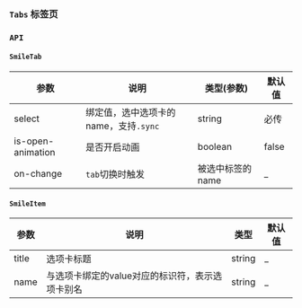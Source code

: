 ### `Tabs` 标签页

<ClientOnly>
<template>
  <ShowComponent label="基础">
    <template #component-body>
      <ShowComponentItem>
        <smile-tab
          :select.sync="name"
        >
          <smile-tab-item title="tab1" name="tab1">内容1</smile-tab-item>
          <smile-tab-item title="tab2" name="tab2">内容2</smile-tab-item>
          <smile-tab-item title="tab3" name="tab3">内容3</smile-tab-item>
          <smile-tab-item title="tab4" name="tab4">内容4</smile-tab-item>
        </smile-tab>
      </ShowComponentItem>
    </template>
    <template #component-code>
    
  ```vue
  <template>
    <smile-tab
      :select.sync="name"
    >
      <smile-tab-item title="tab1" name="tab1">内容1</smile-tab-item>
      <smile-tab-item title="tab2" name="tab2">内容2</smile-tab-item>
      <smile-tab-item title="tab3" name="tab3">内容3</smile-tab-item>
      <smile-tab-item title="tab4" name="tab4">内容4</smile-tab-item>
    </smile-tab>
  </template>
  <script>
    export default {
      name: 'App',
      data () {
        return {
          name: 'tab1'
        };
      },
    };
  </script>
  ```
   </template>
  </ShowComponent>
   <ShowComponent label="监听改变">
      <template #component-body>
        <ShowComponentItem>
          <smile-tab
            :select.sync="name1"
          >
            <smile-tab-item title="tab1" name="tab1">内容1</smile-tab-item>
            <smile-tab-item title="tab2" name="tab2">内容2</smile-tab-item>
            <smile-tab-item title="tab3" name="tab3">内容3</smile-tab-item>
            <smile-tab-item title="tab4" name="tab4">内容4</smile-tab-item>
          </smile-tab>
        </ShowComponentItem>
      </template>
      <template #component-code>
      
  ```vue
  <template>
    <smile-tab
      :select.sync="name1"
      @on-change="onChange"
    >
      <smile-tab-item title="tab1" name="tab1">内容1</smile-tab-item>
      <smile-tab-item title="tab2" name="tab2">内容2</smile-tab-item>
      <smile-tab-item title="tab3" name="tab3">内容3</smile-tab-item>
      <smile-tab-item title="tab4" name="tab4">内容4</smile-tab-item>
    </smile-tab>
  </template>
  <script>
    export default {
      name: 'App',
      data () {
        return {
          name1: 'tab2'
        };
      },
      mounted () {
      },
      methods: {
        onChange (name) {
          console.log('切换', name);
        }
      }
    };
  </script>
  ```
  </template>
  </ShowComponent>
   <ShowComponent label="开启动画">
      <template #component-body>
        <ShowComponentItem>
          <smile-tab
            :select.sync="name2"
            :is-open-animation="true"
          >
            <smile-tab-item title="tab1" name="tab1">内容1</smile-tab-item>
            <smile-tab-item title="tab2" name="tab2">内容2</smile-tab-item>
            <smile-tab-item title="tab3" name="tab3">内容3</smile-tab-item>
            <smile-tab-item title="tab4" name="tab4">内容4</smile-tab-item>
          </smile-tab>
        </ShowComponentItem>
      </template>
      <template #component-code>
      
  ```vue
  <template>
    <smile-tab
      :select.sync="name2"
      @on-change="onChange"
    >
      <smile-tab-item title="tab1" name="tab1">内容1</smile-tab-item>
      <smile-tab-item title="tab2" name="tab2">内容2</smile-tab-item>
      <smile-tab-item title="tab3" name="tab3">内容3</smile-tab-item>
      <smile-tab-item title="tab4" name="tab4">内容4</smile-tab-item>
    </smile-tab>
  </template>
  <script>
    export default {
      name: 'App',
      data () {
        return {
          name2: 'tab3'
        };
      },
      mounted () {
      },
    };
  </script>
  ```
  </template>
  </ShowComponent>
</template>
</ClientOnly>

<script>
export default {
  name: 'App',
  data () {
    return {
      name: 'tab1',
      name1: 'tab2',
      name2: 'tab3'
    };
  },
  mounted () {
  },
  methods: {
    onChange (name) {
      console.log('切换', name);
    }
  }
};
</script>

### `API`

#### `SmileTab`
|    参数      | 说明 | 类型(参数) | 默认值 |
| ----------   | ---  | ---- | ------ | 
| select       | 绑定值，选中选项卡的name，支持`.sync` |string| 必传 |
| is-open-animation | 是否开启动画 | boolean | false |
| on-change    | `tab`切换时触发 | 被选中标签的name | _ |

#### `SmileItem`
|    参数      | 说明 | 类型 | 默认值 |
| ----------   | ---  | ---- | ------ | 
| title    | 选项卡标题  |string| _ |
| name     | 与选项卡绑定的value对应的标识符，表示选项卡别名  | string | _ |
